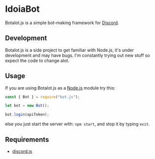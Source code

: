 # IdoiaBot
Botalot.js is a simple bot-making framework for [Discord](https://discordapp.com/).

## Development
Botalot.js is a side project to get familiar with Node.js, it's under development and may have bugs. I'm constantly trying out new stuff so expect the code to change alot.

## Usage
If you are using Botalot.js as a [Node.js](https://nodejs.org/) module try this:
```javascript
const { Bot } = require("bot.js");

let bot = new Bot();

bot.login(apiToken);
```
else you just start the server with: `npm start`, and stop it by typing `exit`.

## Requirements
* [discord.js](https://github.com/hydrabolt/discord.js)
